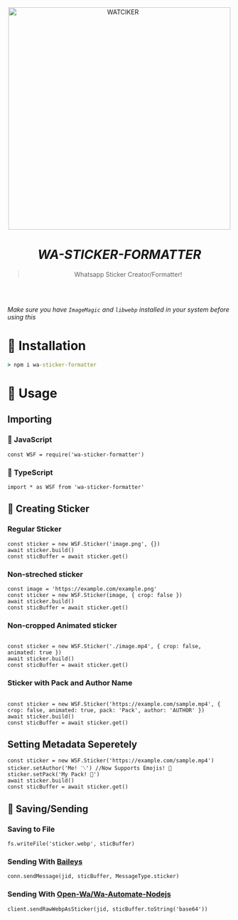 <div align="center">
<img src="https://wallpapercave.com/wp/wp8493901.png" alt="WATCIKER" width="500" />

# _**WA-STICKER-FORMATTER**_

> Whatsapp Sticker Creator/Formatter!
> 
>
</div><br/>
<br/>

*Make sure you have `ImageMagic` and `libwebp` installed in your system before using this*

# 🏮 Installation
```cmd
> npm i wa-sticker-formatter
```

# 🎋 Usage

## Importing
###  💛 JavaScript
```JS
const WSF = require('wa-sticker-formatter')
```
### 💙 TypeScript
```TS 
import * as WSF from 'wa-sticker-formatter'
```

## 🎨 Creating Sticker

### Regular Sticker

```JS
const sticker = new WSF.Sticker('image.png', {})
await sticker.build()
const sticBuffer = await sticker.get()

```

### Non-streched sticker 

```JS
const image = 'https://example.com/example.png' 
const sticker = new WSF.Sticker(image, { crop: false })
await sticker.build()
const sticBuffer = await sticker.get()

```

### Non-cropped Animated sticker 
```JS

const sticker = new WSF.Sticker('./image.mp4', { crop: false, animated: true })
await sticker.build()
const sticBuffer = await sticker.get()

```
### Sticker with Pack and Author Name

```JS

const sticker = new WSF.Sticker('https://example.com/sample.mp4', { crop: false, animated: true, pack: 'Pack', author: 'AUTHOR' })
await sticker.build()
const sticBuffer = await sticker.get()
```

## Setting Metadata Seperetely

```JS
const sticker = new WSF.Sticker('https://example.com/sample.mp4')
sticker.setAuthor('Me! 〽') //Now Supports Emojis! 🎊
sticker.setPack('My Pack! 🍱') 
await sticker.build()
const sticBuffer = await sticker.get()
```

## 💌 Saving/Sending

### Saving to File
```JS
fs.writeFile('sticker.webp', sticBuffer)
```
### Sending With [Baileys](https://github.com/@adiwajshing/baileys)
```JS
conn.sendMessage(jid, sticBuffer, MessageType.sticker)
```
### Sending With [Open-Wa/Wa-Automate-Nodejs](https://github.com/open-wa/wa-automate-nodejs)

```JS 
client.sendRawWebpAsSticker(jid, sticBuffer.toString('base64'))
```




